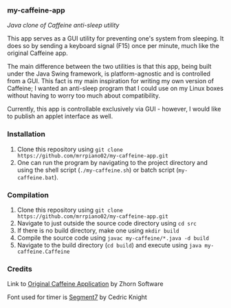 ### my-caffeine-app
_Java clone of Caffeine anti-sleep utility_

This app serves as a GUI utility for preventing one's system from sleeping. It does so by sending a keyboard signal (F15) once per minute, much like the original Caffeine app.

The main difference between the two utilities is that this app, being built under the Java Swing framework, is platform-agnostic and is controlled from a GUI. This fact is my main inspiration for writing my own version of Caffeine; I wanted an anti-sleep program that I could use on my Linux boxes without having to worry too much about compatibility. 

Currently, this app is controllable exclusively via GUI - however, I would like to publish an applet interface as well.

### Installation

1. Clone this repository using `git clone https://github.com/mrrpiano02/my-caffeine-app.git`
2. One can run the program by navigating to the project directory and using the shell script (`./my-caffeine.sh`) or batch script (`my-caffeine.bat`).

### Compilation
1. Clone this repository using `git clone https://github.com/mrrpiano02/my-caffeine-app.git`
2. Navigate to just outside the source code directory using `cd src`
3. If there is no build directory, make one using `mkdir build`
4. Compile the source code using `javac my-caffeine/*.java -d build`
5. Navigate to the build directory (`cd build`) and execute using `java my-caffeine.Caffeine`

### Credits 

Link to [Original Caffeine Application](https://www.zhornsoftware.co.uk/caffeine/) by Zhorn Software

Font used for timer is [Segment7](https://fontlibrary.org/en/font/segment7) by Cedric Knight
